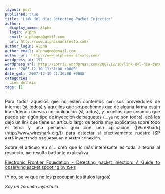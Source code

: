 ```yaml
---
layout: post
published: true
title: 'Link del día: Detecting Packet Injection'
author:
  display_name: Alpha
  login: Alpha
  email: alphagma@gmail.com
  url: http://www.alphasmanifesto.com/
author_login: Alpha
author_email: alphagma@gmail.com
author_url: http://www.alphasmanifesto.com/
wordpress_id: 197
wordpress_url: http://zorri2.wordpress.com/2007/12/10/link-del-dia-detecting-packet-injection/
date: '2007-12-10 11:36:00 +0000'
date_gmt: '2007-12-10 11:36:00 +0000'
categories:
- Link del día
tags: []
---
```

<div align="justify">Para todos aquellos que no estén contentos con sus proveedores de internet (sí, todos) y aquellos que sospechemos que de alguna forma están interfiriendo nuestra comunicación (sí, todos), y aquellos que creamos que puede ser algún tipo de inyección de paquetes (...ya no son todos), acá les dejo un link que tiene un artículo largo de teoría muy explicativa sobre todo el tema y una pequeña guía con una aplicación ([WireShark](http://www.wireshark.org/)) para detectar si efectivamente nuestro ISP está inyectando paquetes en nuestra conexión.

Sobre el artículo en sí... creo que lo más interesante es toda la teoría al respecto, me resulta bastante explicativa.

[Electronic Frontier Foundation - Detecting packet injection: A Guide to observing packet spoofing by ISPs](http://www.eff.org/wp/detecting-packet-injection)

(Y no, se ve que no les preocupan los títulos largos)

_Soy un zorrinito inyectado._
